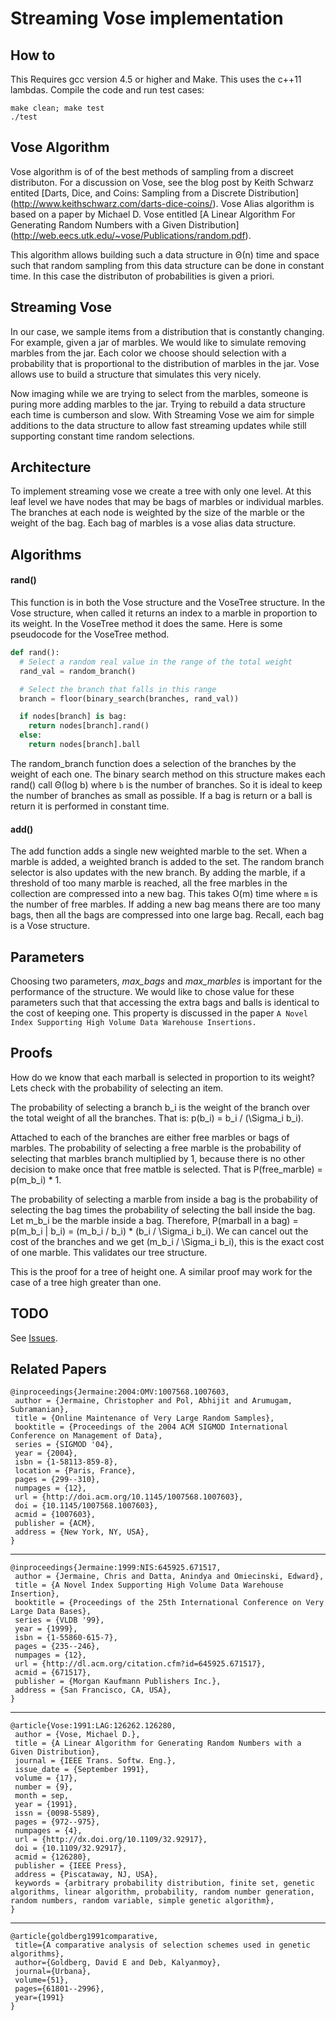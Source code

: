 
# Streaming Vose implementation

## How to

This Requires gcc version 4.5 or higher and Make. This uses the c++11 lambdas.
Compile the code and run test cases:

    make clean; make test
    ./test

## Vose Algorithm

Vose algorithm is of of the best methods of sampling from a discreet distributon. For a
discussion on Vose, see the blog post by Keith Schwarz entited 
[Darts, Dice, and Coins: Sampling from a Discrete Distribution]
(http://www.keithschwarz.com/darts-dice-coins/).
Vose Alias algorithm is based on a paper by Michael D. Vose entitled 
[A Linear Algorithm For Generating Random Numbers with a Given Distribution]
(http://web.eecs.utk.edu/~vose/Publications/random.pdf).

This algorithm allows building such a data structure in Θ(n) time and space
such that random sampling from this data structure can be done in constant time.
In this case the distributon of probabilities is given a priori.


## Streaming Vose

In our case, we sample items from a distribution that is constantly changing.
For example, given a jar of marbles. We would like to simulate removing marbles
from the jar. Each color we choose should selection with a probability that is 
proportional to the distribution of marbles in the jar. Vose allows use to build
a structure that simulates this very nicely.

Now imaging while we are trying to select from the marbles, someone is puring 
more adding marbles to the jar. Trying to rebuild a data structure each time
is cumberson and slow. With Streaming Vose we aim for simple additions to the 
data structure to allow fast streaming updates while still supporting constant
time random selections.


## Architecture 

To implement streaming vose we create a tree with only one level. 
At this leaf level we have nodes that may be bags of marbles or individual marbles.
The branches at each node is weighted by the size of the marble or the weight of 
the bag. Each bag of marbles is a vose alias data structure.


## Algorithms

#### rand()
This function is in both the Vose structure and the VoseTree structure.
In the Vose structure, when called it returns an index to a marble in proportion
to its weight. In the VoseTree method it does the same. Here is some pseudocode
for the VoseTree method.

```python
def rand():
  # Select a random real value in the range of the total weight
  rand_val = random_branch()

  # Select the branch that falls in this range
  branch = floor(binary_search(branches, rand_val))

  if nodes[branch] is bag:
    return nodes[branch].rand()
  else:
    return nodes[branch].ball
```

The random_branch function does a selection of the branches by the weight of each one.
The binary search method on this structure makes each rand() call Θ(log b) where `b` is the number
of branches. So it is ideal to keep the number of branches as small as possible.
If a bag is return or a ball is return it is performed in constant time.

#### add()
The add function adds a single new weighted marble to the set. When a marble is added, a weighted
branch is added to the set. The random branch selector is also updates with the new branch.
By adding the marble, if a threshold of too many marble is reached, all the free marbles in the
collection are compressed into a new bag. This takes O(m) time where `m` is the number of
free marbles. If adding a new bag means there are too many bags, then all the bags are compressed
into one large bag. Recall, each bag is a Vose structure.


## Parameters

Choosing two parameters, _max_bags_ and _max_marbles_ is important for the performance of the structure.
We would like to chose value for these parameters such that that accessing the extra bags and balls is
identical to the cost of keeping one. This property is discussed in the paper `A Novel Index Supporting
High Volume Data Warehouse Insertions.`

## Proofs

How do we know that each marball is selected in proportion to its weight? Lets check with the probability
of selecting an item.

The probability of selecting a branch b_i is the weight of the branch over the total weight of 
all the branches. That is: p(b_i) = b_i / (\Sigma_i b_i).

Attached to each of the branches are either free marbles or bags of marbles.
The probability of selecting a free marble is the probability of selecting that marbles branch
multiplied by 1, because there is no other decision to make once that free matble is selected.
That is P(free_marble) = p(m_b_i) * 1.

The probability of selecting a marble from inside a bag is the probability of selecting the bag times
the probability of selecting the ball inside the bag. Let m_b_i be the marble inside a bag. Therefore,
P(marball in a bag) = p(m_b_i | b_i) = (m_b_i / b_i) * (b_i / \Sigma_i b_i). We can cancel out the cost
of the branches and we get  (m_b_i / \Sigma_i b_i), this is the exact cost of one marble. This validates
our tree structure.

This is the proof for a tree of height one. A similar proof may work for the case of a tree high greater 
than one.


## TODO 

See [Issues](https://github.com/cegme/vose/issues).

## Related Papers

    @inproceedings{Jermaine:2004:OMV:1007568.1007603,
     author = {Jermaine, Christopher and Pol, Abhijit and Arumugam, Subramanian},
     title = {Online Maintenance of Very Large Random Samples},
     booktitle = {Proceedings of the 2004 ACM SIGMOD International Conference on Management of Data},
     series = {SIGMOD '04},
     year = {2004},
     isbn = {1-58113-859-8},
     location = {Paris, France},
     pages = {299--310},
     numpages = {12},
     url = {http://doi.acm.org/10.1145/1007568.1007603},
     doi = {10.1145/1007568.1007603},
     acmid = {1007603},
     publisher = {ACM},
     address = {New York, NY, USA},
    } 
----
    @inproceedings{Jermaine:1999:NIS:645925.671517,
     author = {Jermaine, Chris and Datta, Anindya and Omiecinski, Edward},
     title = {A Novel Index Supporting High Volume Data Warehouse Insertion},
     booktitle = {Proceedings of the 25th International Conference on Very Large Data Bases},
     series = {VLDB '99},
     year = {1999},
     isbn = {1-55860-615-7},
     pages = {235--246},
     numpages = {12},
     url = {http://dl.acm.org/citation.cfm?id=645925.671517},
     acmid = {671517},
     publisher = {Morgan Kaufmann Publishers Inc.},
     address = {San Francisco, CA, USA},
    } 
----
    @article{Vose:1991:LAG:126262.126280,
     author = {Vose, Michael D.},
     title = {A Linear Algorithm for Generating Random Numbers with a Given Distribution},
     journal = {IEEE Trans. Softw. Eng.},
     issue_date = {September 1991},
     volume = {17},
     number = {9},
     month = sep,
     year = {1991},
     issn = {0098-5589},
     pages = {972--975},
     numpages = {4},
     url = {http://dx.doi.org/10.1109/32.92917},
     doi = {10.1109/32.92917},
     acmid = {126280},
     publisher = {IEEE Press},
     address = {Piscataway, NJ, USA},
     keywords = {arbitrary probability distribution, finite set, genetic algorithms, linear algorithm, probability, random number generation, random numbers, random variable, simple genetic algorithm},
    }
----
    @article{goldberg1991comparative,
     title={A comparative analysis of selection schemes used in genetic algorithms},
     author={Goldberg, David E and Deb, Kalyanmoy},
     journal={Urbana},
     volume={51},
     pages={61801--2996},
     year={1991}
    }


